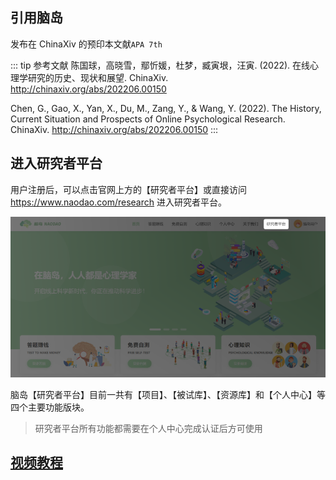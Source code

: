 ## 引用脑岛

发布在 ChinaXiv 的预印本文献`APA 7th`

::: tip 参考文献
陈国球，高晓雪，鄢忻媛，杜梦，臧寅垠，汪寅. (2022). 在线心理学研究的历史、现状和展望. ChinaXiv. http://chinaxiv.org/abs/202206.00150

Chen, G., Gao, X., Yan, X., Du, M., Zang, Y., & Wang, Y. (2022). The History, Current Situation and Prospects of Online Psychological Research. ChinaXiv. http://chinaxiv.org/abs/202206.00150
:::

## 进入研究者平台

用户注册后，可以点击官网上方的【研究者平台】或直接访问 https://www.naodao.com/research 进入研究者平台。

![](imgs/Frame%2023.png)

脑岛【研究者平台】目前一共有【项目】、【被试库】、【资源库】和【个人中心】等四个主要功能版块。

> 研究者平台所有功能都需要在个人中心完成认证后方可使用

## [视频教程](https://b23.tv/BV1ei4y127kS)